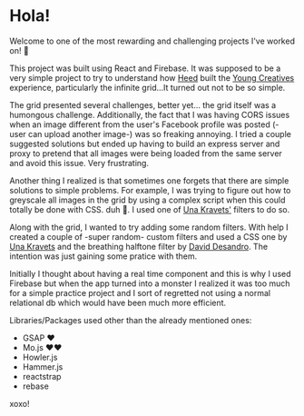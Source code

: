 # Hola! 

Welcome to one of the most rewarding and challenging projects I've worked on! 🙏

This project was built using React and Firebase. It was supposed to be a very simple project to try to understand how [Heed](#http://heed.agency/) built the [Young Creatives](#http://youngcreatives.heed.agency/) experience, particularly the infinite grid...It turned out not to be so simple. 

The grid presented several challenges, better yet... the grid itself was a humongous challenge. Additionally, the fact that I was having CORS issues when an image different from the user's Facebook profile was posted (-user can upload another image-) was so freaking annoying. I tried a couple suggested solutions but ended up having to build an express server and proxy to pretend that all images were being loaded from the same server and avoid this issue. Very frustrating.

Another thing I realized is that sometimes one forgets that there are simple solutions to simple problems. For example, I was trying to figure out how to greyscale all images in the grid by using a complex script when this could totally be done with CSS. duh 🤣. I used one of [Una Kravets'](#https://una.im/CSSgram/) filters to do so.

Along with the grid, I wanted to try adding some random filters. With help I created a couple of -super random- custom filters and used a CSS one by [Una Kravets](#https://una.im/CSSgram/) and the breathing halftone filter by [David Desandro](#https://github.com/desandro/breathing-halftone). The intention was just gaining some pratice with them.

Initially I thought about having a real time component and this is why I used Firebase but when the app turned into a monster I realized it was too much for a simple practice project and I sort of regretted not using a normal relational db which would have been much more efficient.

Libraries/Packages used other than the already mentioned ones:
+ GSAP ❤️
+ Mo.js ❤️❤️ 
+ Howler.js
+ Hammer.js
+ reactstrap
+ rebase

xoxo!

